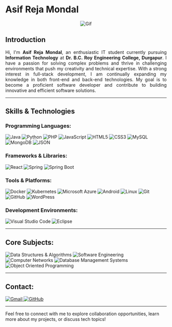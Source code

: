 # Asif Reja Mondal

<div align="center" >
  <img src="https://media.giphy.com/media/1u01IRKm3cKUH4GU1U/giphy.gif" alt="Gif" />
</div>





    

## Introduction

<p align="justify">
Hi, I'm <strong>Asif Reja Mondal</strong>, an enthusiastic IT student currently pursuing <strong>Information Technology</strong> at <strong>Dr. B.C. Roy Engineering College, Durgapur</strong>. I have a passion for solving complex problems and thrive in challenging environments that push my creativity and technical expertise. With a strong interest in full-stack development, I am continually expanding my knowledge in both front-end and back-end technologies. My goal is to become a proficient software developer and contribute to building innovative and efficient software solutions.
</p>

---

## Skills & Technologies

### Programming Languages:
![Java](https://img.shields.io/badge/Java-ED8B00?style=for-the-badge&logo=java&logoColor=white) 
![Python](https://img.shields.io/badge/Python-3776AB?style=for-the-badge&logo=python&logoColor=white) 
![PHP](https://img.shields.io/badge/PHP-777BB4?style=for-the-badge&logo=php&logoColor=white) 
![JavaScript](https://img.shields.io/badge/JavaScript-F7DF1E?style=for-the-badge&logo=javascript&logoColor=black) 
![HTML5](https://img.shields.io/badge/HTML5-E34F26?style=for-the-badge&logo=html5&logoColor=white) 
![CSS3](https://img.shields.io/badge/CSS3-1572B6?style=for-the-badge&logo=css3&logoColor=white) 
![MySQL](https://img.shields.io/badge/MySQL-4479A1?style=for-the-badge&logo=mysql&logoColor=white) 
![MongoDB](https://img.shields.io/badge/MongoDB-4EA94B?style=for-the-badge&logo=mongodb&logoColor=white) 
![JSON](https://img.shields.io/badge/JSON-000000?style=for-the-badge&logo=json&logoColor=white) 

### Frameworks & Libraries:
![React](https://img.shields.io/badge/React-20232A?style=for-the-badge&logo=react&logoColor=61DAFB) 
![Spring](https://img.shields.io/badge/Spring-6DB33F?style=for-the-badge&logo=spring&logoColor=white) 
![Spring Boot](https://img.shields.io/badge/Spring_Boot-6DB33F?style=for-the-badge&logo=spring-boot&logoColor=white) 

### Tools & Platforms:
![Docker](https://img.shields.io/badge/Docker-2496ED?style=for-the-badge&logo=docker&logoColor=white) 
![Kubernetes](https://img.shields.io/badge/Kubernetes-326CE5?style=for-the-badge&logo=kubernetes&logoColor=white) 
![Microsoft Azure](https://img.shields.io/badge/Microsoft_Azure-0078D4?style=for-the-badge&logo=microsoft-azure&logoColor=white) 
![Android](https://img.shields.io/badge/Android-3DDC84?style=for-the-badge&logo=android&logoColor=white) 
![Linux](https://img.shields.io/badge/Linux-FCC624?style=for-the-badge&logo=linux&logoColor=black) 
![Git](https://img.shields.io/badge/Git-F05032?style=for-the-badge&logo=git&logoColor=white) 
![GitHub](https://img.shields.io/badge/GitHub-181717?style=for-the-badge&logo=github&logoColor=white) 
![WordPress](https://img.shields.io/badge/WordPress-21759B?style=for-the-badge&logo=wordpress&logoColor=white) 

### Development Environments:
![Visual Studio Code](https://img.shields.io/badge/Visual_Studio_Code-0078D4?style=for-the-badge&logo=visual%20studio%20code&logoColor=white) 
![Eclipse](https://img.shields.io/badge/Eclipse-2C2255?style=for-the-badge&logo=eclipse&logoColor=white) 

---

## Core Subjects:
![Data Structures & Algorithms](https://img.shields.io/badge/Data%20Structures%20&%20Algorithms-FF5733?style=for-the-badge&logo=algolia&logoColor=white) 
![Software Engineering](https://img.shields.io/badge/Software%20Engineering-4285F4?style=for-the-badge&logo=google&logoColor=white) 
![Computer Networks](https://img.shields.io/badge/Computer%20Networks-28A745?style=for-the-badge&logo=cisco&logoColor=white) 
![Database Management Systems](https://img.shields.io/badge/Database%20Management%20Systems-00758F?style=for-the-badge&logo=mongodb&logoColor=white) 
![Object Oriented Programming](https://img.shields.io/badge/Object%20Oriented%20Programming-563D7C?style=for-the-badge&logo=java&logoColor=white) 

---

## Contact:
<a href="mailto:YourEmail@example.com">
  <img src="https://img.shields.io/badge/Gmail-D14836?style=for-the-badge&logo=gmail&logoColor=white" alt="Gmail">
</a>
<a href="https://github.com/YourGitHubProfile">
  <img src="https://img.shields.io/badge/GitHub-181717?style=for-the-badge&logo=github&logoColor=white" alt="GitHub">
</a>

---


Feel free to connect with me to explore collaboration opportunities, learn more about my projects, or discuss tech topics!
